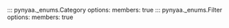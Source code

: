 ::: pynyaa._enums.Category
    options:
        members: true
::: pynyaa._enums.Filter
    options:
        members: true
